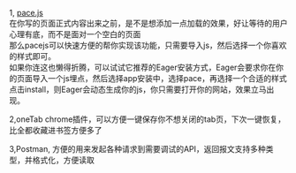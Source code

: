 1, [pace.js](http://github.hubspot.com/pace/)  
在你写的页面正式内容出来之前，是不是想添加一点加载的效果，好让等待的用户心理有底，而不是面对一个空白的页面  
那么pacejs可以快速方便的帮你实现该功能，只需要导入js，然后选择一个你喜欢的样式即可。  
如果你连这也懒得折腾，可以试试它推荐的Eager安装方式，Eager会要求你在你的页面导入一个js埋点，然后选择app安装中，选择pace，再选择一个合适的样式
点击install，则Eager会动态生成你的js，你只需要打开你的网站，效果立马出现。

2,oneTab chrome插件，可以方便一键保存你不想关闭的tab页，下次一键恢复，比全都收藏进书签方便多了  

3,Postman, 方便的用来发起各种请求到需要调试的API，返回报文支持多种类型，并格式化，方便读取  
